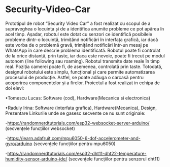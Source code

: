 # Security-Video-Car
Prototipul de robot “Security Video Car” a fost realizat cu scopul
de a supraveghea o locuința și de a identifica anumite probleme ce
pot apărea în acel timp. Așadar, robotul este dotat cu senzori ce
identifică posibilele probleme dintr-o locuință, trimițănd notificări
în interfața grafică, iar dacă este vorba de o problemă gravă,
trimițănd notificări într-un mesaj pe WhatsApp în care descrie
problema identificată. Robotul poate fi controlat de la orice
distanță, prin taste, iar daca este nevoie, poate fi trecut pe modul
autonom (line following sau roaming). Robotul transmite date
reale în timp real. Poziția camerei poate fi, de asemenea, controlată
prin taste.
Totodată, designul robotului este simplu, funcțional și care permite
automatizarea procesului de producție. Astfel, se poate adăuga o
carcasă pentru acoperirea componentelor și a firelor.
Proiectul a fost realizat in echipa de doi elevi:

•Tomescu Lucas: Software (cod), Hardware(Mecanica si electronica)

•Raduly Irina: Software (interfata grafica), Hardware(Mecanica), Design, Prezentare
Linkurile unde se gasesc secvente ce nu sunt originale:

-https://randomnerdtutorials.com/esp32-websocket-server-arduino/ (secvențele funcțiilor websocket)

-https://learn.adafruit.com/mpu6050-6-dof-accelerometer-and-gyro/arduino (secvențele funcțiilor pentru mpu6050)

-https://randomnerdtutorials.com/esp32-dht11-dht22-temperature-humidity-sensor-arduino-ide/ (secvențele funcțiilor pentru senzorul dht11)
